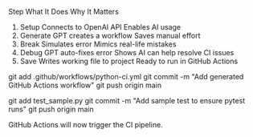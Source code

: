 Step	What It Does	Why It Matters
1. Setup	Connects to OpenAI API	Enables AI usage
2. Generate	GPT creates a workflow	Saves manual effort
3. Break	Simulates error	Mimics real-life mistakes
4. Debug	GPT auto-fixes error	Shows AI can help resolve CI issues
5. Save	Writes working file to project	Ready to run in GitHub Actions


git add .github/workflows/python-ci.yml
git commit -m "Add generated GitHub Actions workflow"
git push origin main

git add test_sample.py
git commit -m "Add sample test to ensure pytest runs"
git push origin main



GitHub Actions will now trigger the CI pipeline.

